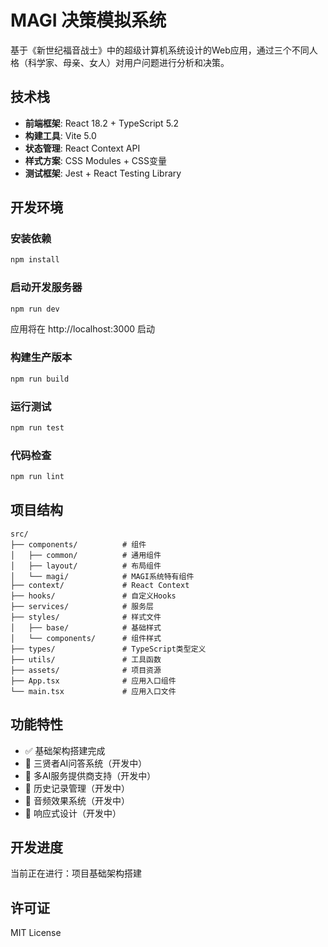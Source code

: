 # MAGI 决策模拟系统

基于《新世纪福音战士》中的超级计算机系统设计的Web应用，通过三个不同人格（科学家、母亲、女人）对用户问题进行分析和决策。

## 技术栈

- **前端框架**: React 18.2 + TypeScript 5.2
- **构建工具**: Vite 5.0
- **状态管理**: React Context API
- **样式方案**: CSS Modules + CSS变量
- **测试框架**: Jest + React Testing Library

## 开发环境

### 安装依赖

```bash
npm install
```

### 启动开发服务器

```bash
npm run dev
```

应用将在 http://localhost:3000 启动

### 构建生产版本

```bash
npm run build
```

### 运行测试

```bash
npm run test
```

### 代码检查

```bash
npm run lint
```

## 项目结构

```
src/
├── components/          # 组件
│   ├── common/          # 通用组件
│   ├── layout/          # 布局组件
│   └── magi/            # MAGI系统特有组件
├── context/             # React Context
├── hooks/               # 自定义Hooks
├── services/            # 服务层
├── styles/              # 样式文件
│   ├── base/            # 基础样式
│   └── components/      # 组件样式
├── types/               # TypeScript类型定义
├── utils/               # 工具函数
├── assets/              # 项目资源
├── App.tsx              # 应用入口组件
└── main.tsx             # 应用入口文件
```

## 功能特性

- ✅ 基础架构搭建完成
- 🚧 三贤者AI问答系统（开发中）
- 🚧 多AI服务提供商支持（开发中）
- 🚧 历史记录管理（开发中）
- 🚧 音频效果系统（开发中）
- 🚧 响应式设计（开发中）

## 开发进度

当前正在进行：项目基础架构搭建

## 许可证

MIT License